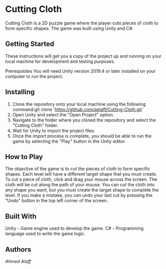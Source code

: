 # Cutting Cloth
Cutting Cloth is a 2D puzzle game where the player cuts pieces of cloth to form specific shapes. The game was built using Unity and C#.

## Getting Started
These instructions will get you a copy of the project up and running on your local machine for development and testing purposes.

Prerequisites
You will need Unity version 2019.4 or later installed on your computer to run the project.


## Installing
1. Clone the repository onto your local machine using the following command:git clone 'https://github.com/aelaff/Cutting-Cloth.git'
2. Open Unity and select the "Open Project" option.
3. Navigate to the folder where you cloned the repository and select the "Cutting Cloth" folder.
4. Wait for Unity to import the project files.
5. Once the import process is complete, you should be able to run the game by selecting the "Play" button in the Unity editor.


## How to Play
The objective of the game is to cut the pieces of cloth to form specific shapes. Each level will have a different target shape that you must create.
To cut a piece of cloth, click and drag your mouse across the screen. The cloth will be cut along the path of your mouse. You can cut the cloth into any shape you want, but you must create the target shape to complete the level.
If you make a mistake, you can undo your last cut by pressing the "Undo" button in the top left corner of the screen.


## Built With
Unity - Game engine used to develop the game.
C# - Programming language used to write the game logic.


## Authors
*Ahmed Alaff*
